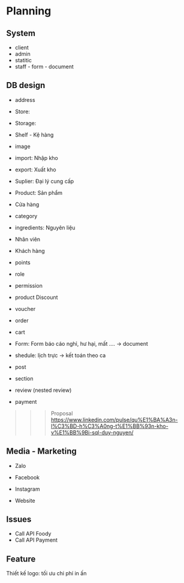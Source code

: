 # Planning

## System

- client
- admin
- statitic
- staff - form - document

## DB design

- address
- Store:
- Storage:
- Shelf - Kệ hàng
- image
- import: Nhập kho
- export: Xuất kho
- Suplier: Đại lý cung cấp
- Product: Sản phẩm
- Cửa hàng
- category
- ingredients: Nguyên liệu
- Nhân viên
- Khách hàng
- points
- role
- permission
- product Discount
- voucher
- order
- cart
- Form: Form báo cáo nghỉ, hư hại, mất .... -> document
- shedule: lịch trực -> kết toán theo ca
- post
- section

- review (nested review)
- payment

>>> Proposal
> https://www.linkedin.com/pulse/qu%E1%BA%A3n-l%C3%BD-h%C3%A0ng-t%E1%BB%93n-kho-v%E1%BB%9Bi-sql-duy-nguyen/

## Media - Marketing

- Zalo
- Facebook
- Instagram

- Website

## Issues

- Call API Foody
- Call API Payment

## Feature

Thiết kế logo: tối ưu chi phí in ấn
